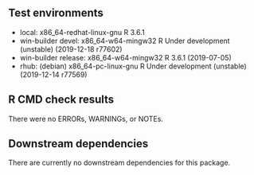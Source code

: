 ## Test environments
* local: x86_64-redhat-linux-gnu R 3.6.1
* win-builder devel: x86_64-w64-mingw32 R Under development (unstable) (2019-12-18 r77602)
* win-builder release: x86_64-w64-mingw32 R 3.6.1 (2019-07-05)
* rhub: (debian) x86_64-pc-linux-gnu R Under development (unstable) (2019-12-14 r77569)

## R CMD check results
There were no ERRORs, WARNINGs, or NOTEs. 

## Downstream dependencies
There are currently no downstream dependencies for this package.
